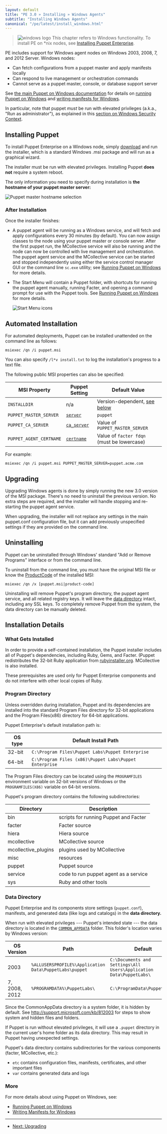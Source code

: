 ```yaml
---
layout: default
title: "PE 3.0 » Installing » Windows Agents"
subtitle: "Installing Windows Agents"
canonical: "/pe/latest/install_windows.html"
---
```



[pedownloads]: http://info.puppetlabs.com/download-pe.html

> ![windows logo](./images/windows-logo-small.jpg) This chapter refers to Windows functionality. To install PE on \*nix nodes, see [Installing Puppet Enterprise](./install_basic.html).

PE includes support for Windows agent nodes on Windows 2003, 2008, 7, and 2012 Server. Windows nodes:

* Can fetch configurations from a puppet master and apply manifests locally
* Can respond to live management or orchestration commands
* Cannot serve as a puppet master, console, or database support server

See [the main Puppet on Windows documentation](/windows/) for details on [running Puppet on Windows](/windows/running.html) and [writing manifests for Windows](/windows/writing.html).

In particular, note that puppet *must* be run with elevated privileges (a.k.a., "Run as administrator"), as explained in this [section on Windows Security Context](/windows/running.html#security-context).

[running]: /windows/running.html

[startmenu]: ./images/windows/start_menu.png
[server]: ./images/windows/wizard_server.png

Installing Puppet
-----

To install Puppet Enterprise on a Windows node, simply [download][pedownloads] and run the installer, which is a standard Windows .msi package and will run as a graphical wizard.

The installer must be run with elevated privileges. Installing Puppet **does not** require a system reboot.

The only information you need to specify during installation is **the hostname of your puppet master server:**

![Puppet master hostname selection][server]

### After Installation

Once the installer finishes:

* A puppet agent will be running as a Windows service, and will fetch and apply configurations every 30 minutes (by default). You can now assign classes to the node using your puppet master or console server. After the first puppet run, the MCollective service will also be running and the node can now be controlled with live management and orchestration. The puppet agent service and the MCollective service can be started and stopped independently using either the service control manager GUI or the command line `sc.exe` utility; see [Running Puppet on Windows](/windows/running.html#configuring-the-agent-service) for more details.
* The Start Menu will contain a Puppet folder, with shortcuts for running the puppet agent manually, running Facter, and opening a command prompt for use with the Puppet tools. See [Running Puppet on Windows][running] for more details.

    ![Start Menu icons][startmenu]


Automated Installation
-----

For automated deployments, Puppet can be installed unattended on the command line as follows:

    msiexec /qn /i puppet.msi

You can also specify `/l*v install.txt` to log the installation's progress to a text file.

The following public MSI properties can also be specified:

MSI Property            | Puppet Setting   | Default Value
------------------------|------------------|--------------
`INSTALLDIR`            | n/a              | Version-dependent, [see below](#program-directory)
`PUPPET_MASTER_SERVER`  | [`server`][s]    | `puppet`
`PUPPET_CA_SERVER`      | [`ca_server`][c] | Value of `PUPPET_MASTER_SERVER`
`PUPPET_AGENT_CERTNAME` | [`certname`][r]  | Value of `facter fdqn` (must be lowercase)

For example:

    msiexec /qn /i puppet.msi PUPPET_MASTER_SERVER=puppet.acme.com

[s]: /puppet/3.2/reference/configuration.html#server
[c]: /puppet/3.2/reference/configuration.html#caserver
[r]: /puppet/3.2/reference/configuration.html#certname

Upgrading
-----
 

Upgrading Windows agents is done by simply running the new 3.0 version of the MSI package. There's no need to uninstall the previous version. No extra steps are required, and the installer will handle stopping and re-starting the puppet agent service.

When upgrading, the installer will not replace any settings in the main puppet.conf configuration file, but it can add previously unspecified settings if they are provided on the command line.


Uninstalling
-----

Puppet can be uninstalled through Windows' standard "Add or Remove Programs" interface or from the command line.

To uninstall from the command line, you must have the original MSI file or know the <a href="http://msdn.microsoft.com/en-us/library/windows/desktop/aa370854(v=vs.85).aspx">ProductCode</a> of the installed MSI:

    msiexec /qn /x [puppet.msi|product-code]

Uninstalling will remove Puppet's program directory, the puppet agent service, and all related registry keys. It will leave the [data directory](#data-directory) intact, including any SSL keys. To completely remove Puppet from the system, the data directory can be manually deleted.


Installation Details
-----

### What Gets Installed

In order to provide a self-contained installation, the Puppet installer includes all of Puppet's dependencies, including Ruby, Gems, and Facter.  (Puppet redistributes the 32-bit Ruby application from [rubyinstaller.org](http://rubyinstaller.org). MCollective is also installed.

These prerequisites are used only for Puppet Enterprise components and do not interfere with other local copies of Ruby.


### Program Directory

Unless overridden during installation, Puppet and its dependencies are installed into the standard Program Files directory for 32-bit applications and the Program Files(x86) directory for 64-bit applications.

Puppet Enterprise's default installation path is:


OS type  | Default Install Path
---------|--------------------
32-bit   | `C:\Program Files\Puppet Labs\Puppet Enterprise`
64-bit   | `C:\Program Files (x86)\Puppet Labs\Puppet Enterprise`


The Program Files directory can be located using the `PROGRAMFILES` environment variable on 32-bit versions of Windows or the `PROGRAMFILES(X86)` variable on 64-bit versions.

Puppet's program directory contains the following subdirectories:

Directory | Description
----------|------------
bin       | scripts for running Puppet and Facter
facter    | Facter source
hiera | Hiera source
mcollective | MCollective source
mcollective_plugins | plugins used by MCollective
misc      | resources
puppet    | Puppet source
service   | code to run puppet agent as a service
sys       | Ruby and other tools


### Data Directory

Puppet Enterprise and its components store settings (`puppet.conf`), manifests, and generated data (like logs and catalogs) in the **data directory.**

When run with elevated privileges --- Puppet's intended state --- the data directory is located in the [`COMMON_APPDATA`](http://msdn.microsoft.com/en-us/library/windows/desktop/bb762494\(v=vs.85\).aspx) folder. This folder's location varies by Windows version:

OS Version| Path                                            | Default
----------|-------------------------------------------------|---------
2003      | `%ALLUSERSPROFILE%\Application Data\PuppetLabs\puppet` | `C:\Documents and Settings\All Users\Application Data\PuppetLabs\`
7, 2008, 2012   | `%PROGRAMDATA%\PuppetLabs\`                      | `C:\ProgramData\PuppetLabs\`


Since the CommonAppData directory is a system folder, it is hidden by default. See <http://support.microsoft.com/kb/812003> for steps to show system and hidden files and folders.

If Puppet is run without elevated privileges, it will use a `.puppet` directory in the current user's home folder as its data directory. This may result in Puppet having unexpected settings.

Puppet's data directory contains subdirectories for the various components (facter, MCollective, etc.):

* `etc` contains configuration files, manifests, certificates, and other important files
* `var` contains generated data and logs

### More

For more details about using Puppet on Windows, see:

* [Running Puppet on Windows][running]
* [Writing Manifests for Windows](/windows/writing.html)

* * *

- [Next: Upgrading](./install_upgrading.html)
